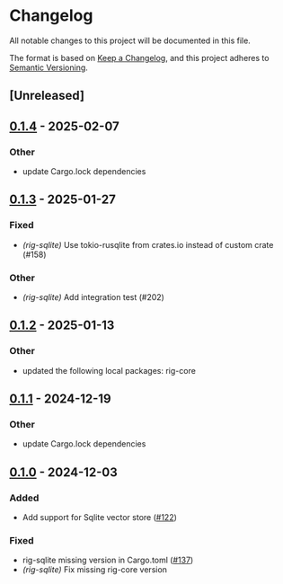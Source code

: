 # Changelog

All notable changes to this project will be documented in this file.

The format is based on [Keep a Changelog](https://keepachangelog.com/en/1.0.0/),
and this project adheres to [Semantic Versioning](https://semver.org/spec/v2.0.0.html).

## [Unreleased]

## [0.1.4](https://github.com/0xPlaygrounds/rig/compare/rig-sqlite-v0.1.3...rig-sqlite-v0.1.4) - 2025-02-07

### Other

- update Cargo.lock dependencies

## [0.1.3](https://github.com/0xPlaygrounds/rig/compare/rig-sqlite-v0.1.2...rig-sqlite-v0.1.3) - 2025-01-27

### Fixed

- *(rig-sqlite)* Use tokio-rusqlite from crates.io instead of custom crate (#158)

### Other

- *(rig-sqlite)* Add integration test (#202)

## [0.1.2](https://github.com/0xPlaygrounds/rig/compare/rig-sqlite-v0.1.1...rig-sqlite-v0.1.2) - 2025-01-13

### Other

- updated the following local packages: rig-core

## [0.1.1](https://github.com/0xPlaygrounds/rig/compare/rig-sqlite-v0.1.0...rig-sqlite-v0.1.1) - 2024-12-19

### Other

- update Cargo.lock dependencies

## [0.1.0](https://github.com/0xPlaygrounds/rig/releases/tag/rig-sqlite-v0.1.0) - 2024-12-03

### Added

- Add support for Sqlite vector store ([#122](https://github.com/0xPlaygrounds/rig/pull/122))

### Fixed

- rig-sqlite missing version in Cargo.toml ([#137](https://github.com/0xPlaygrounds/rig/pull/137))
- *(rig-sqlite)* Fix missing rig-core version
